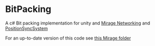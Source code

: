 # BitPacking
A c# Bit packing implementation for unity and [Mirage Networking](https://github.com/MirageNet/Mirage) and [PositionSyncSystem](https://github.com/James-Frowen/NetworkPositionSync)

For an up-to-date version of this code see [this Mirage folder](https://github.com/MirageNet/Mirage/tree/main/Assets/Mirage/Runtime/Serialization)
